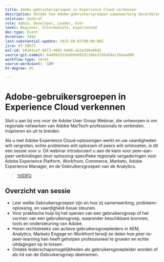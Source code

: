 ```yaml
---
title: Adobe-gebruikersgroepen in Experience Cloud verkennen
description: Ontdek hoe Adobe-gebruikersgroepen samenwerking bevorderen, probleemoplossing onder gelijkwaardige leiding aanbieden en leiderschapsmogelijkheden bieden in AEM, Analytics, Marketo Engage en Workfront.
solution: General
role: Admin, Developer, Leader, User
level: Beginner, Intermediate, Experienced
doc-type: Event
duration: 3492
last-substantial-update: 2025-08-01T00:00:00Z
jira: KT-18677
exl-id: b0344cef-66f3-4882-b0d8-eb2e298a08d2
source-git-commit: 64d09d3316d604d92d1186e3785e64ac1bbaa800
workflow-type: tm+mt
source-wordcount: '189'
ht-degree: 0%

---
```


# Adobe-gebruikersgroepen in Experience Cloud verkennen

Sluit u aan bij ons voor de Adobe User Group Webinar, die ontworpen is om regionale netwerken van Adobe MarTech-professionals te verbinden, inspireren en uit te breiden.

Als u met Adobe Experience Cloud-oplossingen werkt en uw vaardigheden wilt vergroten, echte problemen wilt oplossen of peers wilt ontmoeten, is dit een sessie voor u. Dit webinar introduceert u aan de kans voor peer-aan-peer verbindingen door oplossing-specifieke regionale vergaderingen voor Adobe Experience Platform, Workfront, Commerce, Marketo, Adobe Experience Manager, en de Gebruikersgroepen van de Analytics.

>[!VIDEO](https://video.tv.adobe.com/v/3470396/?learn=on&enablevpops)

## Overzicht van sessie

* Leer welke Gebruikersgroepen zijn en hoe zij samenwerking, probleem-oplossing, en vaardigheid-bouw steunen.
* Voor praktische hulp bij het openen van een gebruikersgroep of het vormen van een gebruikersgroep, waaronder beschikbare bronnen, tools en ondersteuning van Adobe.
* Horen rechtstreeks van actieve gebruikersgroepleiders in AEM, Analytics, Marketo Engage en Workfront terwijl ze delen hoe peer-to-peer-learning hen heeft geholpen professioneel te groeien en echte uitdagingen op te lossen.
* Ontdek leiderschapsmogelijkheden als gebruikersgroepleider worden of als lid van de Gebruikersgroep deelnemen.
